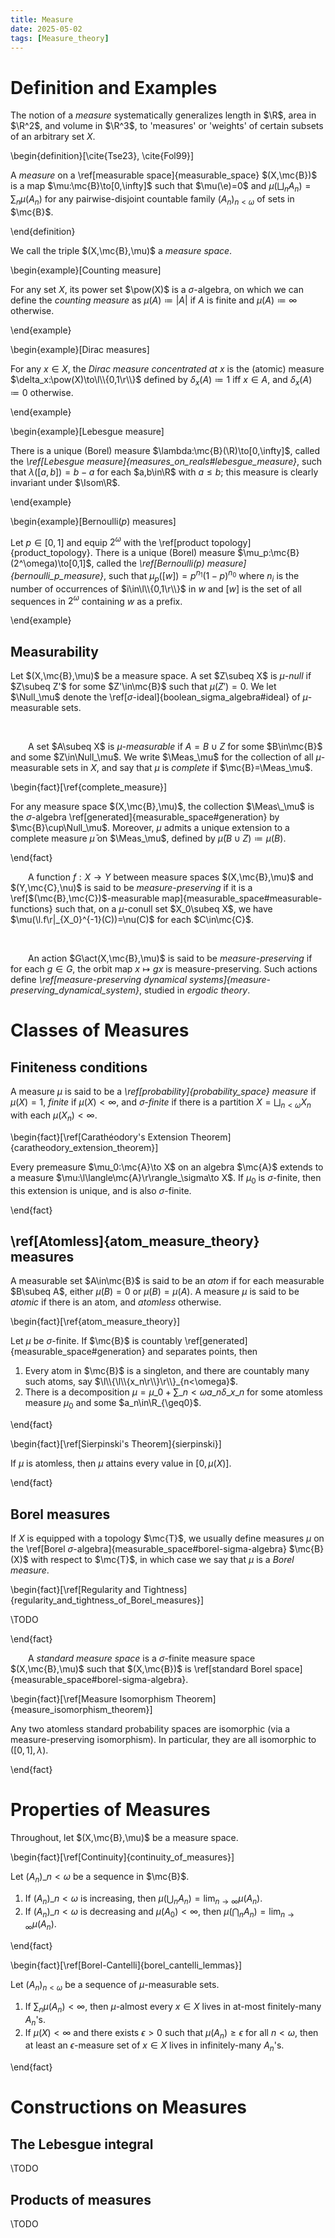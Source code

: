 ```yaml
---
title: Measure
date: 2025-05-02
tags: [Measure_theory]
---
```


# Definition and Examples

The notion of a _measure_ systematically generalizes length in $\R$, area in $\R^2$, and volume in $\R^3$, to 'measures' or 'weights' of certain subsets of an arbitrary set $X$.

\begin{definition}[\cite{Tse23}, \cite{Fol99}]

A _measure_ on a \ref[measurable space]{measurable_space} $(X,\mc{B})$ is a map $\mu:\mc{B}\to[0,\infty]$ such that $\mu(\e)=0$ and $\mu(\bigsqcup_nA_n)=\sum_n\mu(A_n)$ for any pairwise-disjoint countable family $(A_n)_{n<\omega}$ of sets in $\mc{B}$.

\end{definition}

We call the triple $(X,\mc{B},\mu)$ a _measure space_.

\begin{example}[Counting measure]

For any set $X$, its power set $\pow(X)$ is a $\sigma$-algebra, on which we can define the _counting measure_ as $\mu(A)\coloneqq|A|$ if $A$ is finite and $\mu(A)\coloneqq\infty$ otherwise.

\end{example}

\begin{example}[Dirac measures]

For any $x\in X$, the _Dirac measure concentrated at $x$_ is the (atomic) measure $\delta_x:\pow(X)\to\l\\{0,1\r\\}$ defined by $\delta_x(A)\coloneqq1$ iff $x\in A$, and $\delta_x(A)\coloneqq0$ otherwise.

\end{example}

\begin{example}[Lebesgue measure]

There is a unique (Borel) measure $\lambda:\mc{B}(\R)\to[0,\infty]$, called the _\ref[Lebesgue measure]{measures_on_reals#lebesgue_measure}_, such that $\lambda([a,b])=b-a$ for each $a,b\in\R$ with $a\leq b$; this measure is clearly invariant under $\Isom\R$.

\end{example}

\begin{example}[Bernoulli$(p)$ measures]

Let $p\in[0,1]$ and equip $2^\omega$ with the \ref[product topology]{product_topology}. There is a unique (Borel) measure $\mu_p:\mc{B}(2^\omega)\to[0,1]$, called the _\ref[Bernoulli$(p)$ measure]{bernoulli_p_measure}_, such that $\mu_p([w])=p^{n_1}(1-p)^{n_0}$ where $n_i$ is the number of occurrences of $i\in\l\\{0,1\r\\}$ in $w$ and $[w]$ is the set of all sequences in $2^\omega$ containing $w$ as a prefix.

\end{example}

## Measurability

Let $(X,\mc{B},\mu)$ be a measure space. A set $Z\subeq X$ is _$\mu$-null_ if $Z\subeq Z'$ for some $Z'\in\mc{B}$ such that $\mu(Z')=0$. We let $\Null_\mu$ denote the \ref[$\sigma$-ideal]{boolean_sigma_algebra#ideal} of $\mu$-measurable sets.

<br>

&emsp;&emsp;A set $A\subeq X$ is _$\mu$-measurable_ if $A=B\cup Z$ for some $B\in\mc{B}$ and some $Z\in\Null_\mu$. We write $\Meas_\mu$ for the collection of all $\mu$-measurable sets in $X$, and say that $\mu$ is _complete_ if $\mc{B}=\Meas_\mu$.

\begin{fact}[\ref{complete_measure}]

For any measure space $(X,\mc{B},\mu)$, the collection $\Meas\_\mu$ is the $\sigma$-algebra \ref[generated]{measurable_space#generation} by $\mc{B}\cup\Null_\mu$. Moreover, $\mu$ admits a unique extension to a complete measure $\bar{\mu}$ on $\Meas_\mu$, defined by $\bar{\mu}(B\cup Z)\coloneqq\mu(B)$.

\end{fact}

&emsp;&emsp;A function $f:X\to Y$ between measure spaces $(X,\mc{B},\mu)$ and $(Y,\mc{C},\nu)$ is said to be _measure-preserving_ if it is a \ref[$(\mc{B},\mc{C})$-measurable map]{measurable_space#measurable-functions} such that, on a $\mu$-conull set $X_0\subeq X$, we have $\mu(\l.f\r|_{X_0}^{-1}(C))=\nu(C)$ for each $C\in\mc{C}$.

<br>

&emsp;&emsp;An action $G\act(X,\mc{B},\mu)$ is said to be _measure-preserving_ if for each $g\in G$, the orbit map $x\mapsto gx$ is measure-preserving. Such actions define _\ref[measure-preserving dynamical systems]{measure-preserving_dynamical_system}_, studied in _ergodic theory_.

# Classes of Measures

## Finiteness conditions

A measure $\mu$ is said to be a _\ref[probability]{probability_space} measure_ if $\mu(X)=1$, _finite_ if $\mu(X)<\infty$, and _$\sigma$-finite_ if there is a partition $X=\bigsqcup_{n<\omega}X_n$ with each $\mu(X_n)<\infty$.

\begin{fact}[\ref[Carathéodory's Extension Theorem]{caratheodory_extension_theorem}]

Every premeasure $\mu_0:\mc{A}\to X$ on an algebra $\mc{A}$ extends to a measure $\mu:\l\langle\mc{A}\r\rangle_\sigma\to X$. If $\mu_0$ is $\sigma$-finite, then this extension is unique, and is also $\sigma$-finite.

\end{fact}

## \ref[Atomless]{atom_measure_theory} measures

A measurable set $A\in\mc{B}$ is said to be an _atom_ if for each measurable $B\subeq A$, either $\mu(B)=0$ or $\mu(B)=\mu(A)$. A measure $\mu$ is said to be _atomic_ if there is an atom, and _atomless_ otherwise.

\begin{fact}[\ref{atom_measure_theory}]

Let $\mu$ be $\sigma$-finite. If $\mc{B}$ is countably \ref[generated]{measurable_space#generation} and separates points, then
1. Every atom in $\mc{B}$ is a singleton, and there are countably many such atoms, say $\l\\{\l\\{x_n\r\\}\r\\}_{n<\omega}$.
2. There is a decomposition $\mu=\mu\_0+\sum\_{n<\omega}a\_n\delta\_{x\_n}$ for some atomless measure $\mu_0$ and some $a_n\in\R_{\geq0}$.

\end{fact}

\begin{fact}[\ref[Sierpinski's Theorem]{sierpinski}]

If $\mu$ is atomless, then $\mu$ attains every value in $[0,\mu(X)]$.

\end{fact}

## Borel measures

If $X$ is equipped with a topology $\mc{T}$, we usually define measures $\mu$ on the \ref[Borel $\sigma$-algebra]{measurable_space#borel-sigma-algebra} $\mc{B}(X)$ with respect to $\mc{T}$, in which case we say that $\mu$ is a _Borel measure_.

\begin{fact}[\ref[Regularity and Tightness]{regularity_and_tightness_of_Borel_measures}]

\TODO

\end{fact}

&emsp;&emsp;A _standard measure space_ is a $\sigma$-finite measure space $(X,\mc{B},\mu)$ such that $(X,\mc{B})$ is \ref[standard Borel space]{measurable_space#borel-sigma-algebra}.

\begin{fact}[\ref[Measure Isomorphism Theorem]{measure_isomorphism_theorem}]

Any two atomless standard probability spaces are isomorphic (via a measure-preserving isomorphism). In particular, they are all isomorphic to $([0,1],\lambda)$.

\end{fact}

# Properties of Measures

Throughout, let $(X,\mc{B},\mu)$ be a measure space.

\begin{fact}[\ref[Continuity]{continuity_of_measures}]

Let $(A_n)\_{n<\omega}$ be a sequence in $\mc{B}$.
1. If $(A_n)\_{n<\omega}$ is increasing, then $\mu(\bigcup_nA_n)=\lim_{n\to\infty}\mu(A_n)$.
2. If $(A_n)\_{n<\omega}$ is decreasing and $\mu(A_0)<\infty$, then $\mu(\bigcap_nA_n)=\lim_{n\to\infty}\mu(A_n)$.

\end{fact}

\begin{fact}[\ref[Borel-Cantelli]{borel_cantelli_lemmas}]

Let $(A_n)_{n<\omega}$ be a sequence of $\mu$-measurable sets.
1. If $\sum_n\mu(A_n)<\infty$, then $\mu$-almost every $x\in X$ lives in at-most finitely-many $A_n$'s.
2. If $\mu(X)<\infty$ and there exists $\epsilon>0$ such that $\mu(A_n)\geq\epsilon$ for all $n<\omega$, then at least an $\epsilon$-measure set of $x\in X$ lives in infinitely-many $A_n$'s.

\end{fact}

# Constructions on Measures

## The Lebesgue integral

\TODO

## Products of measures

\TODO
